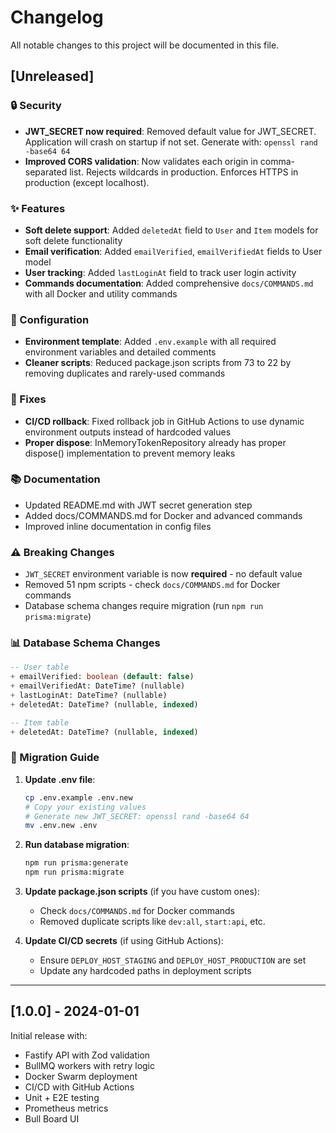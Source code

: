 # Changelog

All notable changes to this project will be documented in this file.

## [Unreleased]

### 🔒 Security

- **JWT_SECRET now required**: Removed default value for JWT_SECRET. Application will crash on startup if not set. Generate with: `openssl rand -base64 64`
- **Improved CORS validation**: Now validates each origin in comma-separated list. Rejects wildcards in production. Enforces HTTPS in production (except localhost).

### ✨ Features

- **Soft delete support**: Added `deletedAt` field to `User` and `Item` models for soft delete functionality
- **Email verification**: Added `emailVerified`, `emailVerifiedAt` fields to User model
- **User tracking**: Added `lastLoginAt` field to track user login activity
- **Commands documentation**: Added comprehensive `docs/COMMANDS.md` with all Docker and utility commands

### 📝 Configuration

- **Environment template**: Added `.env.example` with all required environment variables and detailed comments
- **Cleaner scripts**: Reduced package.json scripts from 73 to 22 by removing duplicates and rarely-used commands

### 🐛 Fixes

- **CI/CD rollback**: Fixed rollback job in GitHub Actions to use dynamic environment outputs instead of hardcoded values
- **Proper dispose**: InMemoryTokenRepository already has proper dispose() implementation to prevent memory leaks

### 📚 Documentation

- Updated README.md with JWT secret generation step
- Added docs/COMMANDS.md for Docker and advanced commands
- Improved inline documentation in config files

### ⚠️ Breaking Changes

- `JWT_SECRET` environment variable is now **required** - no default value
- Removed 51 npm scripts - check `docs/COMMANDS.md` for Docker commands
- Database schema changes require migration (run `npm run prisma:migrate`)

### 📊 Database Schema Changes

```sql
-- User table
+ emailVerified: boolean (default: false)
+ emailVerifiedAt: DateTime? (nullable)
+ lastLoginAt: DateTime? (nullable)
+ deletedAt: DateTime? (nullable, indexed)

-- Item table
+ deletedAt: DateTime? (nullable, indexed)
```

### 🔄 Migration Guide

1. **Update .env file**:
   ```bash
   cp .env.example .env.new
   # Copy your existing values
   # Generate new JWT_SECRET: openssl rand -base64 64
   mv .env.new .env
   ```

2. **Run database migration**:
   ```bash
   npm run prisma:generate
   npm run prisma:migrate
   ```

3. **Update package.json scripts** (if you have custom ones):
   - Check `docs/COMMANDS.md` for Docker commands
   - Removed duplicate scripts like `dev:all`, `start:api`, etc.

4. **Update CI/CD secrets** (if using GitHub Actions):
   - Ensure `DEPLOY_HOST_STAGING` and `DEPLOY_HOST_PRODUCTION` are set
   - Update any hardcoded paths in deployment scripts

---

## [1.0.0] - 2024-01-01

Initial release with:
- Fastify API with Zod validation
- BullMQ workers with retry logic
- Docker Swarm deployment
- CI/CD with GitHub Actions
- Unit + E2E testing
- Prometheus metrics
- Bull Board UI

